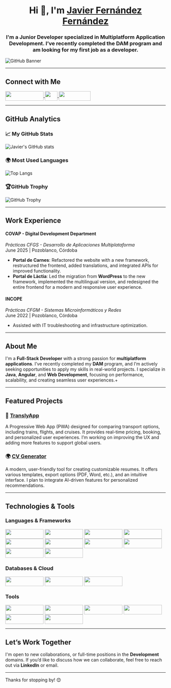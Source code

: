 <div align="center">
  <h1>Hi 👋, I'm <a href="https://porfolio-javvi.vercel.app/" target="_blank">Javier Fernández Fernández</a></h1>
  <h3>I'm a Junior Developer specialized in Multiplatform Application Development. I’ve recently completed the DAM program and am looking for my first job as a developer.</h3>
</div>

![GitHub Banner](https://github.com/user-attachments/assets/b33a5997-4615-42a6-b2aa-4baeba86107a)

---

## Connect with Me

<p align="left">
  <a href="https://porfolio-javvi.vercel.app/" target="_blank">
    <img align="center" src="https://img.shields.io/badge/Portfolio-%2300A1E4.svg?style=for-the-badge&logo=vercel&logoColor=white" height="30" width="120" />
  </a>
  
  <a href="https://linkedin.com/in/javvifernandez/" target="blank">
    <img align="center" src="https://raw.githubusercontent.com/rahuldkjain/github-profile-readme-generator/master/src/images/icons/Social/linked-in-alt.svg" height="30" width="40" />
  </a>
  
  <a href="mailto:javierfernandez@example.com">
    <img align="center" src="https://img.shields.io/badge/Email-%23E34F26.svg?style=for-the-badge&logo=gmail&logoColor=white" height="30" width="100" />
  </a>
</p>

---

## GitHub Analytics

### 📈 My GitHub Stats

![Javier's GitHub stats](https://github-readme-stats.vercel.app/api?username=JavviFdeez&show_icons=true&theme=radical)

### 🌍 Most Used Languages

![Top Langs](https://github-readme-stats.vercel.app/api/top-langs/?username=JavviFdeez&layout=compact&theme=radical)

### 🏆GitHub Trophy

![GitHub Trophy](https://github-profile-trophy.vercel.app/?username=JavviFdeez&theme=onedark&no-frame=true&title=Commits,PullRequest,Repositories,Stars)

---

## Work Experience

#### **COVAP - Digital Development Department**  
*Prácticas CFGS - Desarrollo de Aplicaciones Multiplataforma*  
June 2025 | Pozoblanco, Córdoba  
- **Portal de Carnes**: Refactored the website with a new framework, restructured the frontend, added translations, and integrated APIs for improved functionality.  
- **Portal de Làctia**: Led the migration from **WordPress** to the new framework, implemented the multilingual version, and redesigned the entire frontend for a modern and responsive user experience.


#### **INCOPE**  
*Prácticas CFGM - Sistemas Microinformáticos y Redes*  
June 2022 | Pozoblanco, Córdoba   
- Assisted with IT troubleshooting and infrastructure optimization.

---

## About Me

I'm a **Full-Stack Developer** with a strong passion for **multiplatform applications**. I’ve recently completed my **DAM** program, and I’m actively seeking opportunities to apply my skills in real-world projects. I specialize in **Java**, **Angular**, and **Web Development**, focusing on performance, scalability, and creating seamless user experiences.+

---

## Featured Projects

### **🚄 [TranslyApp](https://github.com/javvi/TranslyApp)**
A Progressive Web App (PWA) designed for comparing transport options, including trains, flights, and cruises. It provides real-time pricing, booking, and personalized user experiences. I’m working on improving the UX and adding more features to support global users.

### **🌍 [CV Generator](https://github.com/javvi/CV-Generator)**
A modern, user-friendly tool for creating customizable resumes. It offers various templates, export options (PDF, Word, etc.), and an intuitive interface. I plan to integrate AI-driven features for personalized recommendations.

---

## Technologies & Tools

### **Languages & Frameworks**
<p align="left">
  <img align="center" src="https://img.shields.io/badge/Astro-%23F9C74F.svg?style=for-the-badge&logo=astro&logoColor=white" height="30" width="120"/>
  <img align="center" src="https://img.shields.io/badge/Tailwind%20CSS-%2328B9B5.svg?style=for-the-badge&logo=tailwindcss&logoColor=white" height="30" width="120"/>
  <img align="center" src="https://img.shields.io/badge/Ionic-%2331C4E5.svg?style=for-the-badge&logo=ionic&logoColor=white" height="30" width="120"/>
  <img align="center" src="https://img.shields.io/badge/Java-%232370ED.svg?style=for-the-badge&logo=java&logoColor=white" height="30" width="120"/>
  <img align="center" src="https://img.shields.io/badge/JavaScript-%232F76A6.svg?style=for-the-badge&logo=javascript&logoColor=white" height="30" width="120"/>
  <img align="center" src="https://img.shields.io/badge/TypeScript-%233178C6.svg?style=for-the-badge&logo=typescript&logoColor=white" height="30" width="120"/>
  <img align="center" src="https://img.shields.io/badge/HTML5-%23E34F26.svg?style=for-the-badge&logo=html5&logoColor=white" height="30" width="120"/>
  <img align="center" src="https://img.shields.io/badge/CSS-%231572B6.svg?style=for-the-badge&logo=css&logoColor=white" height="30" width="120"/>
  <img align="center" src="https://img.shields.io/badge/Angular-%23DD0031.svg?style=for-the-badge&logo=angular&logoColor=white" height="30" width="120"/>
  <img align="center" src="https://img.shields.io/badge/Node.js-%2361DAFB.svg?style=for-the-badge&logo=node.js&logoColor=white" height="30" width="120"/>
</p>

### **Databases & Cloud**
<p align="left">
  <img align="center" src="https://img.shields.io/badge/MySQL-%234479A1.svg?style=for-the-badge&logo=mysql&logoColor=white" height="30" width="120"/>
  <img align="center" src="https://img.shields.io/badge/MariaDB-%2300A96D.svg?style=for-the-badge&logo=mariadb&logoColor=white" height="30" width="120"/>
  <img align="center" src="https://img.shields.io/badge/Amazon_Web_Services-%23FF9900.svg?style=for-the-badge&logo=amazonaws&logoColor=white" height="30" width="120"/>
</p>

### **Tools**
<p align="left">
  <img align="center" src="https://img.shields.io/badge/Git-%23F05032.svg?style=for-the-badge&logo=git&logoColor=white" height="30" width="120"/>
  <img align="center" src="https://img.shields.io/badge/Notion-%23000000.svg?style=for-the-badge&logo=notion&logoColor=white" height="30" width="120"/>
  <img align="center" src="https://img.shields.io/badge/Docker-%232496ED.svg?style=for-the-badge&logo=docker&logoColor=white" height="30" width="120"/>
  <img align="center" src="https://img.shields.io/badge/Figma-%23324DFF.svg?style=for-the-badge&logo=figma&logoColor=white" height="30" width="120"/>
  <img align="center" src="https://img.shields.io/badge/Photoshop-%23AD1B2E.svg?style=for-the-badge&logo=adobephotoshop&logoColor=white" height="30" width="120"/>
  <img align="center" src="https://img.shields.io/badge/Unity-%23000000.svg?style=for-the-badge&logo=unity&logoColor=white" height="30" width="120"/>
</p>


---

## Let’s Work Together

I'm open to new collaborations, or full-time positions in the **Development** domains. If you’d like to discuss how we can collaborate, feel free to reach out via **LinkedIn** or email.

---

Thanks for stopping by! 😊
